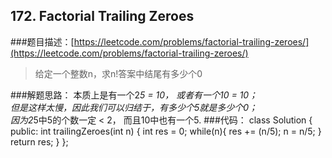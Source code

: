 ## 172. Factorial Trailing Zeroes
###题目描述：[https://leetcode.com/problems/factorial-trailing-zeroes/](https://leetcode.com/problems/factorial-trailing-zeroes/)
> 给定一个整数n，求n!答案中结尾有多少个0

###解题思路：
本质上是有一个2*5 = 10， 或者有一个10 = 10；    
但是这样太慢，因此我们可以归结于，有多少个5就是多少个0；    
因为2*5中5的个数一定 < 2， 而且10中也有一个5.
###代码：
	class Solution {
	public:
	    int trailingZeroes(int n) {
	    	int res = 0;
	    	while(n){
	    	    res += (n/5);
	    	    n = n/5;
	    	}
	    	return res;
	    }
	};